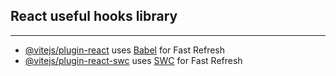 ## React useful hooks library---- [@vitejs/plugin-react](https://github.com/vitejs/vite-plugin-react/blob/main/packages/plugin-react/README.md) uses [Babel](https://babeljs.io/) for Fast Refresh- [@vitejs/plugin-react-swc](https://github.com/vitejs/vite-plugin-react-swc) uses [SWC](https://swc.rs/) for Fast Refresh